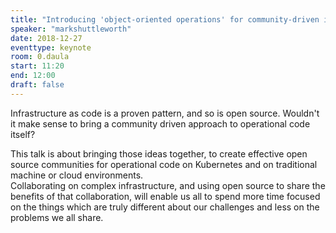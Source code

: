 ```yaml
---
title: "Introducing 'object-oriented operations' for community-driven infrastructure-as-code"
speaker: "markshuttleworth"
date: 2018-12-27
eventtype: keynote
room: 0.daula
start: 11:20
end: 12:00
draft: false
---
```


Infrastructure as code is a proven pattern,
and so is open source. Wouldn't it make sense to bring a community driven approach to operational code itself?  

This talk is about bringing those ideas together,
to create effective open source communities for operational code on Kubernetes and on traditional machine or cloud environments.  
Collaborating on complex infrastructure, and using open source to share the benefits of that collaboration,
will enable us all to spend more time focused on the things which are truly different about our challenges and less on the problems we all share.  

